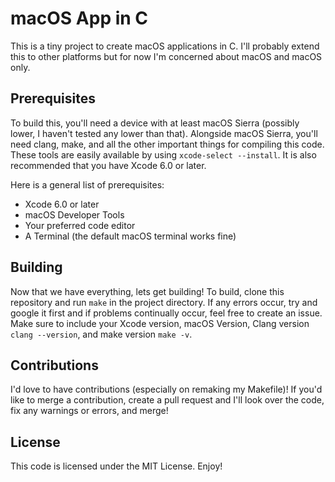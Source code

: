 # macOS App in C

This is a tiny project to create macOS applications in C. I'll probably extend this to other platforms but for now I'm concerned about macOS and macOS only.

## Prerequisites

To build this, you'll need a device with at least macOS Sierra (possibly lower, I haven't tested any lower than that). Alongside macOS Sierra, you'll need clang, make, and all the other important things for compiling this code. These tools are easily available by using `xcode-select --install`. It is also recommended that you have Xcode 6.0 or later.

Here is a general list of prerequisites:

- Xcode 6.0 or later
- macOS Developer Tools
- Your preferred code editor
- A Terminal (the default macOS terminal works fine)

## Building

Now that we have everything, lets get building! To build, clone this repository and run `make` in the project directory. If any errors occur, try and google it first and if problems continually occur, feel free to create an issue. Make sure to include your Xcode version, macOS Version, Clang version `clang --version`, and make version `make -v`.

## Contributions

I'd love to have contributions (especially on remaking my Makefile)! If you'd like to merge a contribution, create a pull request and I'll look over the code, fix any warnings or errors, and merge!

## License

This code is licensed under the MIT License. Enjoy!